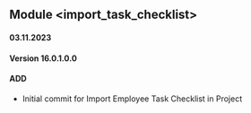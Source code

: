 ## Module <import_task_checklist>

#### 03.11.2023
#### Version 16.0.1.0.0
#### ADD

- Initial commit for Import Employee Task Checklist in Project
